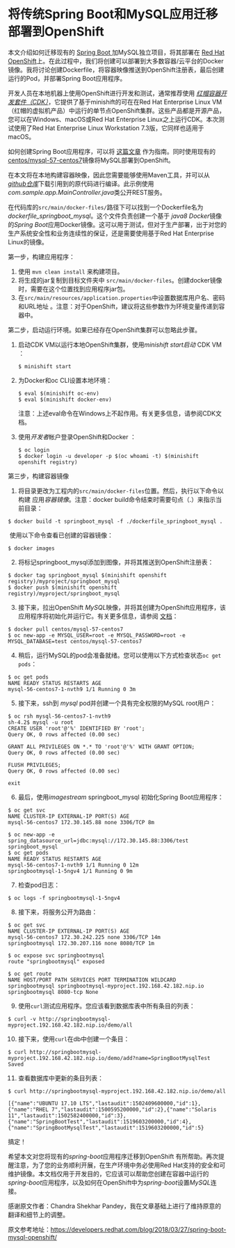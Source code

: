 # 将传统Spring Boot和MySQL应用迁移部署到OpenShift

本文介绍如何迁移现有的 [Spring Boot ](http://projects.spring.io/spring-boot/)加MySQL独立项目，将其部署在 [Red Hat OpenShift](https://developers.redhat.com/products/openshift/overview/)上。在此过程中，我们将创建可以部署到大多数容器/云平台的Docker镜像。我将讨论创建Dockerfile，将容器映像推送到OpenShift注册表，最后创建运行的Pod，并部署Spring Boot应用程序。

开发人员在本地机器上使用OpenShift进行开发和测试，通常推荐使用  [*红帽容器开发套件（CDK）*](https://developers.redhat.com/products/cdk/overview/)，它提供了基于minishift的可在在Red Hat Enterprise Linux VM（红帽的虚拟机产品）中运行的单节点OpenShift集群。这些产品都是开源产品，您可以在Windows、macOS或Red Hat Enterprise Linux之上运行CDK。本次测试使用了Red Hat Enterprise Linux Workstation 7.3版，它同样也适用于macOS。

如何创建Spring Boot应用程序，可以将  [这篇文章](https://spring.io/guides/gs/accessing-data-mysql/)  作为指南。同时使用现有的[centos/mysql-57-centos7](https://docs.openshift.com/container-platform/3.11/using_images/db_images/mysql.html)镜像将MySQL部署到OpenShift。

在本文将在本地构建容器映像，因此您需要能够使用Maven工具，并可以从[*github仓库*](https://github.com/1984shekhar/POC/tree/master/mysql-springboot-docker-openshift)下载引用到的原代码进行编译。此示例使用*com.sample.app.MainController.java*类公开REST服务。

在代码库的`src/main/docker-files/`路径下可以找到一个Dockerfile名为*dockerfile_springboot_mysql*。这个文件负责创建一个基于 *java8 Docker*镜像的*Spring Boot*应用Docker镜像。这可以用于测试，但对于生产部署，出于对您的生产系统安全性和业务连续性的保证，还是需要使用基于Red Hat Enterprise Linux的镜像。

第一步，构建应用程序：

1. 使用 `mvn clean install` 来构建项目。
2. 将生成的jar复制到目标文件夹中  `src/main/docker-files`。创建docker镜像时，需要在这个位置找到应用程序jar包。
3. 在`src/main/resources/application.properties`中设置数据库用户名、密码和URL地址 。注意：对于OpenShift，建议将这些参数作为环境变量传递到容器中。

第二步，启动运行环境。如果已经存在OpenShift集群可以忽略此步骤。

1. 启动CDK VM以运行本地OpenShift集群，使用*minishift start启动* CDK VM  ：

   ```shell
   $ minishift start 
   ```

2. 为Docker和oc CLI设置本地环境：

   ```shell
   $ eval $(minishift oc-env) 
   $ eval $(minishift docker-env) 
   ```

   注意：上述eval命令在Windows上不起作用。有关更多信息，请参阅CDK文档。

3. 使用*开发者*帐户登录OpenShift和Docker  ：

   ```shell
   $ oc login
   $ docker login -u developer -p $(oc whoami -t) $(minishift openshift registry)
   ```

第三步，构建容器镜像

1. 将目录更改为工程内的`src/main/docker-files`位置。然后，执行以下命令以构建 应用*容器镜像*。注意：docker build命令结束时需要句点（.）来指示当前目录：

```shell
$ docker build -t springboot_mysql -f ./dockerfile_springboot_mysql .
```

​	使用以下命令查看已创建的容器镜像：

```shell
$ docker images
```

2. 将标记springboot_mysql添加到图像，并将其推送到OpenShift注册表：

```shell
$ docker tag springboot_mysql $(minishift openshift registry)/myproject/springboot_mysql
$ docker push $(minishift openshift registry)/myproject/springboot_mysql
```

3. 接下来，拉出OpenShift  *MySQL*映像，并将其创建为OpenShift应用程序，该应用程序将初始化并运行它。有关更多信息，请参阅 [文档](https://docs.openshift.com/container-platform/3.11/using_images/db_images/mysql.html)：

```shell
$ docker pull centos/mysql-57-centos7
$ oc new-app -e MYSQL_USER=root -e MYSQL_PASSWORD=root -e MYSQL_DATABASE=test centos/mysql-57-centos7
```

4. 稍后，运行MySQL的pod会准备就绪。您可以使用以下方式检查状态`oc get pods`：

```shell
$ oc get pods
NAME READY STATUS RESTARTS AGE 
mysql-56-centos7-1-nvth9 1/1 Running 0 3m
```

5. 接下来，ssh到  *mysql* pod并创建一个具有完全权限的MySQL root用户：

```shell
$ oc rsh mysql-56-centos7-1-nvth9
sh-4.2$ mysql -u root
CREATE USER 'root'@'%' IDENTIFIED BY 'root';
Query OK, 0 rows affected (0.00 sec)
 
GRANT ALL PRIVILEGES ON *.* TO 'root'@'%' WITH GRANT OPTION;
Query OK, 0 rows affected (0.00 sec)
 
FLUSH PRIVILEGES;
Query OK, 0 rows affected (0.00 sec)
 
exit
```

6. 最后，使用*imagestream* springboot_mysql 初始化Spring Boot应用程序：

```shell
$ oc get svc
NAME CLUSTER-IP EXTERNAL-IP PORT(S) AGE
mysql-56-centos7 172.30.145.88 none 3306/TCP 8m
 
$ oc new-app -e spring_datasource_url=jdbc:mysql://172.30.145.88:3306/test springboot_mysql
$ oc get pods
NAME READY STATUS RESTARTS AGE
mysql-56-centos7-1-nvth9 1/1 Running 0 12m
springbootmysql-1-5ngv4 1/1 Running 0 9m
```

7. 检查pod日志：

```shell
$ oc logs -f springbootmysql-1-5ngv4
```

8. 接下来，将服务公开为路由：

```shell
$ oc get svc
NAME CLUSTER-IP EXTERNAL-IP PORT(S) AGE
mysql-56-centos7 172.30.242.225 none 3306/TCP 14m
springbootmysql 172.30.207.116 none 8080/TCP 1m
 
$ oc expose svc springbootmysql
route "springbootmysql" exposed
 
$ oc get route
NAME HOST/PORT PATH SERVICES PORT TERMINATION WILDCARD
springbootmysql springbootmysql-myproject.192.168.42.182.nip.io springbootmysql 8080-tcp None
```

9. 使用`curl`测试应用程序。您应该看到数据库表中所有条目的列表：

```shell
$ curl -v http://springbootmysql-myproject.192.168.42.182.nip.io/demo/all
```

10. 接下来，使用`curl`在db中创建一个条目：

```shell
$ curl http://springbootmysql-myproject.192.168.42.182.nip.io/demo/add?name=SpringBootMysqlTest
Saved
```

11. 查看数据库中更新的条目列表：

```shell
$ curl http://springbootmysql-myproject.192.168.42.182.nip.io/demo/all
 
[{"name":"UBUNTU 17.10 LTS","lastaudit":1502409600000,"id":1},{"name":"RHEL 7","lastaudit":1500595200000,"id":2},{"name":"Solaris 11","lastaudit":1502582400000,"id":3},{"name":"SpringBootTest","lastaudit":1519603200000,"id":4},{"name":"SpringBootMysqlTest","lastaudit":1519603200000,"id":5}
```



搞定！

希望本文对您将现有的*spring-boot*应用程序迁移到OpenShift 有所帮助。再次提醒注意，为了您的业务顺利开展，在生产环境中务必使用Red Hat支持的安全和可维护镜像。本文档仅用于开发目的，它应该可以帮助您创建在容器中运行的*spring-boot*应用程序，以及如何在OpenShift中为*spring-boot*设置*MySQL*连接。



感谢原文作者：Chandra Shekhar Pandey，我在文章基础上进行了维持原意的翻译和细节上的调整。

原文参考地址：https://developers.redhat.com/blog/2018/03/27/spring-boot-mysql-openshift/
